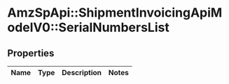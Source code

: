 # AmzSpApi::ShipmentInvoicingApiModelV0::SerialNumbersList

## Properties
Name | Type | Description | Notes
------------ | ------------- | ------------- | -------------

